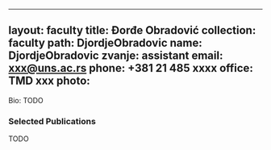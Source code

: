 
---
layout: faculty
title: Đorđe Obradović
collection: faculty
path: DjordjeObradovic
name: DjordjeObradovic
zvanje: assistant
email: xxx@uns.ac.rs
phone: +381 21 485 xxxx
office: TMD xxx
photo: 
---

Bio: TODO

### Selected Publications

TODO
